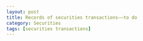 ```yaml
---
layout: post
title: Records of securities transactions——to do
category: Securities
tags: [securities transactions]
---
```


